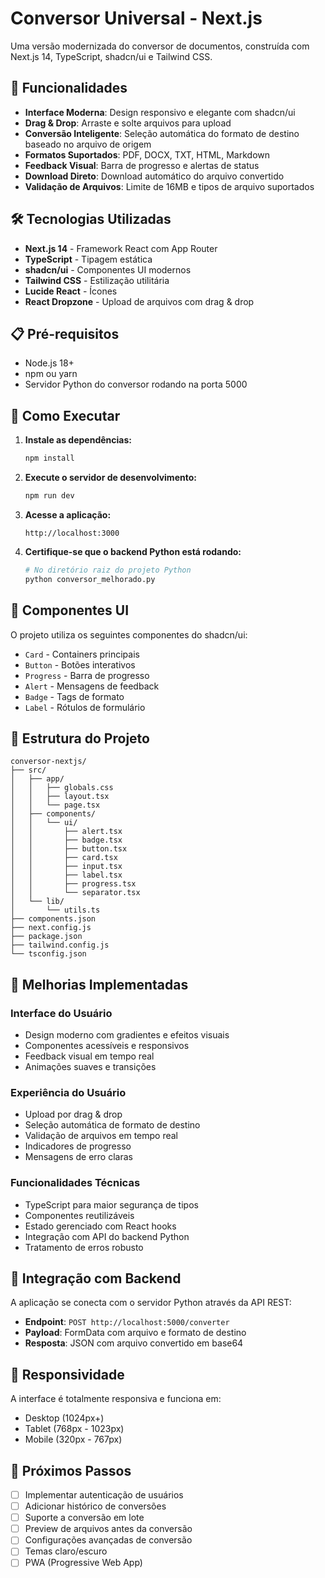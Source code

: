 # Conversor Universal - Next.js

Uma versão modernizada do conversor de documentos, construída com Next.js 14, TypeScript, shadcn/ui e Tailwind CSS.

## 🚀 Funcionalidades

- **Interface Moderna**: Design responsivo e elegante com shadcn/ui
- **Drag & Drop**: Arraste e solte arquivos para upload
- **Conversão Inteligente**: Seleção automática do formato de destino baseado no arquivo de origem
- **Formatos Suportados**: PDF, DOCX, TXT, HTML, Markdown
- **Feedback Visual**: Barra de progresso e alertas de status
- **Download Direto**: Download automático do arquivo convertido
- **Validação de Arquivos**: Limite de 16MB e tipos de arquivo suportados

## 🛠️ Tecnologias Utilizadas

- **Next.js 14** - Framework React com App Router
- **TypeScript** - Tipagem estática
- **shadcn/ui** - Componentes UI modernos
- **Tailwind CSS** - Estilização utilitária
- **Lucide React** - Ícones
- **React Dropzone** - Upload de arquivos com drag & drop

## 📋 Pré-requisitos

- Node.js 18+ 
- npm ou yarn
- Servidor Python do conversor rodando na porta 5000

## 🚀 Como Executar

1. **Instale as dependências:**
   ```bash
   npm install
   ```

2. **Execute o servidor de desenvolvimento:**
   ```bash
   npm run dev
   ```

3. **Acesse a aplicação:**
   ```
   http://localhost:3000
   ```

4. **Certifique-se que o backend Python está rodando:**
   ```bash
   # No diretório raiz do projeto Python
   python conversor_melhorado.py
   ```

## 🎨 Componentes UI

O projeto utiliza os seguintes componentes do shadcn/ui:

- `Card` - Containers principais
- `Button` - Botões interativos
- `Progress` - Barra de progresso
- `Alert` - Mensagens de feedback
- `Badge` - Tags de formato
- `Label` - Rótulos de formulário

## 🔧 Estrutura do Projeto

```
conversor-nextjs/
├── src/
│   ├── app/
│   │   ├── globals.css
│   │   ├── layout.tsx
│   │   └── page.tsx
│   ├── components/
│   │   └── ui/
│   │       ├── alert.tsx
│   │       ├── badge.tsx
│   │       ├── button.tsx
│   │       ├── card.tsx
│   │       ├── input.tsx
│   │       ├── label.tsx
│   │       ├── progress.tsx
│   │       └── separator.tsx
│   └── lib/
│       └── utils.ts
├── components.json
├── next.config.js
├── package.json
├── tailwind.config.js
└── tsconfig.json
```

## 🌟 Melhorias Implementadas

### Interface do Usuário
- Design moderno com gradientes e efeitos visuais
- Componentes acessíveis e responsivos
- Feedback visual em tempo real
- Animações suaves e transições

### Experiência do Usuário
- Upload por drag & drop
- Seleção automática de formato de destino
- Validação de arquivos em tempo real
- Indicadores de progresso
- Mensagens de erro claras

### Funcionalidades Técnicas
- TypeScript para maior segurança de tipos
- Componentes reutilizáveis
- Estado gerenciado com React hooks
- Integração com API do backend Python
- Tratamento de erros robusto

## 🔗 Integração com Backend

A aplicação se conecta com o servidor Python através da API REST:

- **Endpoint**: `POST http://localhost:5000/converter`
- **Payload**: FormData com arquivo e formato de destino
- **Resposta**: JSON com arquivo convertido em base64

## 📱 Responsividade

A interface é totalmente responsiva e funciona em:
- Desktop (1024px+)
- Tablet (768px - 1023px)
- Mobile (320px - 767px)

## 🎯 Próximos Passos

- [ ] Implementar autenticação de usuários
- [ ] Adicionar histórico de conversões
- [ ] Suporte a conversão em lote
- [ ] Preview de arquivos antes da conversão
- [ ] Configurações avançadas de conversão
- [ ] Temas claro/escuro
- [ ] PWA (Progressive Web App)
